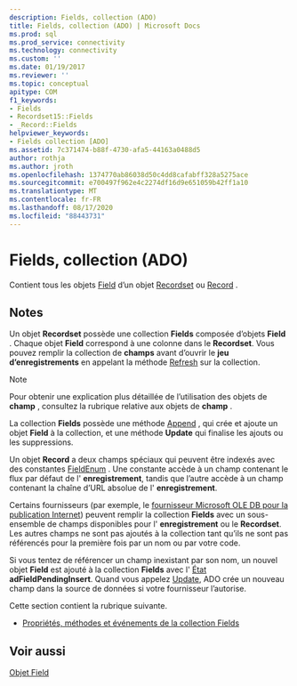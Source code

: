 ```yaml
---
description: Fields, collection (ADO)
title: Fields, collection (ADO) | Microsoft Docs
ms.prod: sql
ms.prod_service: connectivity
ms.technology: connectivity
ms.custom: ''
ms.date: 01/19/2017
ms.reviewer: ''
ms.topic: conceptual
apitype: COM
f1_keywords:
- Fields
- Recordset15::Fields
- _Record::Fields
helpviewer_keywords:
- Fields collection [ADO]
ms.assetid: 7c371474-b88f-4730-afa5-44163a0488d5
author: rothja
ms.author: jroth
ms.openlocfilehash: 1374770ab86038d50c4dd8cafabff328a5275ace
ms.sourcegitcommit: e700497f962e4c2274df16d9e651059b42ff1a10
ms.translationtype: MT
ms.contentlocale: fr-FR
ms.lasthandoff: 08/17/2020
ms.locfileid: "88443731"
---
```

# <a name="fields-collection-ado"></a>Fields, collection (ADO)
Contient tous les objets [Field](../../../ado/reference/ado-api/field-object.md) d’un objet [Recordset](../../../ado/reference/ado-api/recordset-object-ado.md) ou [Record](../../../ado/reference/ado-api/record-object-ado.md) .  
  
## <a name="remarks"></a>Notes  
 Un objet **Recordset** possède une collection **Fields** composée d’objets **Field** . Chaque objet **Field** correspond à une colonne dans le **Recordset**. Vous pouvez remplir la collection de **champs** avant d’ouvrir le **jeu d’enregistrements** en appelant la méthode [Refresh](../../../ado/reference/ado-api/refresh-method-ado.md) sur la collection.  
  
> [!NOTE]
>  Pour obtenir une explication plus détaillée de l’utilisation des objets de **champ** , consultez la rubrique relative aux objets de **champ** .  
  
 La collection **Fields** possède une méthode [Append](../../../ado/reference/ado-api/append-method-ado.md) , qui crée et ajoute un objet **Field** à la collection, et une méthode **Update** qui finalise les ajouts ou les suppressions.  
  
 Un objet **Record** a deux champs spéciaux qui peuvent être indexés avec des constantes [FieldEnum](../../../ado/reference/ado-api/fieldenum.md) . Une constante accède à un champ contenant le flux par défaut de l' **enregistrement**, tandis que l’autre accède à un champ contenant la chaîne d’URL absolue de l' **enregistrement**.  
  
 Certains fournisseurs (par exemple, le [fournisseur Microsoft OLE DB pour la publication Internet](../../../ado/guide/appendixes/microsoft-ole-db-provider-for-internet-publishing.md)) peuvent remplir la collection **Fields** avec un sous-ensemble de champs disponibles pour l' **enregistrement** ou le **Recordset**. Les autres champs ne sont pas ajoutés à la collection tant qu’ils ne sont pas référencés pour la première fois par un nom ou par votre code.  
  
 Si vous tentez de référencer un champ inexistant par son nom, un nouvel objet **Field** est ajouté à la collection **Fields** avec l' [État](../../../ado/reference/ado-api/status-property-ado-field.md) **adFieldPendingInsert**. Quand vous appelez [Update](../../../ado/reference/ado-api/update-method.md), ADO crée un nouveau champ dans la source de données si votre fournisseur l’autorise.  
  
 Cette section contient la rubrique suivante.  
  
-   [Propriétés, méthodes et événements de la collection Fields](../../../ado/reference/ado-api/fields-collection-properties-methods-and-events.md)  
  
## <a name="see-also"></a>Voir aussi  
 [Objet Field](../../../ado/reference/ado-api/field-object.md)
